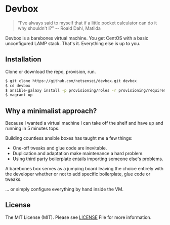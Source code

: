 # Devbox

> “I've always said to myself that if a little pocket calculator can do it why shouldn't I?” 
-- Roald Dahl, Matilda

Devbox is a barebones virtual machine. You get CentOS with a basic unconfigured LAMP stack. 
That's it. Everything else is up to you.

## Installation

Clone or download the repo, provision, run.

```bash
$ git clone https://github.com/netsensei/devbox.git devbox
$ cd devbox
$ ansible-galaxy install -p provisioning/roles -r provisioning/requirements.yml
$ vagrant up
```

## Why a minimalist approach?

Because I wanted a virtual machine I can take off the shelf and have up and 
running in 5 minutes tops.

Building countless ansible boxes has taught me a few things:

* One-off tweaks and glue code are inevitable.
* Duplication and adaptation make maintenance a hard problem.
* Using third party boilerplate entails importing someone else's problems.

A barebones box serves as a jumping board leaving the choice entirely with the 
developer whether or not to add specific boilerplate, glue code or tweaks.

... or simply configure everything by hand inside the VM.

## License

The MIT License (MIT). Please see [LICENSE](LICENSE.md) File for more information.

